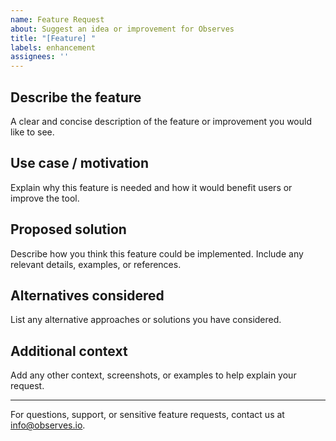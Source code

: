```yaml
---
name: Feature Request
about: Suggest an idea or improvement for Observes
title: "[Feature] "
labels: enhancement
assignees: ''
---
```


## Describe the feature
A clear and concise description of the feature or improvement you would like to see.

## Use case / motivation
Explain why this feature is needed and how it would benefit users or improve the tool.

## Proposed solution
Describe how you think this feature could be implemented. Include any relevant details, examples, or references.

## Alternatives considered
List any alternative approaches or solutions you have considered.

## Additional context
Add any other context, screenshots, or examples to help explain your request.

---
For questions, support, or sensitive feature requests, contact us at info@observes.io.
